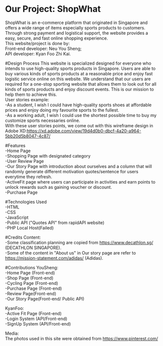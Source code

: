 # Our Project: ShopWhat

ShopWhat is an e-commerce platform that originated in Singapore and offers a wide range of items especially sports products to customers. Through strong payment and logistical support, the website provides a easy, secure, and fast online shopping experience.<br>
This website/project is done by:<br>
Front-end developer: Neu You Sheng;<br>
API developer: Kyan Foo Zhi Kai.


#Design Process
This website is specialized designed for everyone who intends to use high-quality sports products in Singapore. Users are able to buy various kinds of sports products at a 
reasonable price and enjoy fast logistic service online on this website. We understand that our users are required for a one-stop sporting website that allows them to look 
out for all kinds of sports products and enjoy discount events. This is our mission to help them to achieve this.<br>
User stories example:<br>
-As a student, I wish I could have high-quality sports shoes at affordable prices and enjoy doing my favourite sports to the fullest.<br>
-As a working adult, I wish I could use the shortest possible time to buy my customize sports necessaries online. <br>
With these user stories points, we come out with this wireframe design in Adobe XD:https://xd.adobe.com/view/19d4d0b0-dbcf-4a20-a964-5bb20d5b8047-4c87/  <br>

#Features <br>
-Home Page <br>
-Shopping Page with designated category <br>
-User Review Page <br>
-Our Story Page with introduction about ourselves and a column that will randomly generate different motivation quotes/sentence for users everytime they refresh.  <br>
-ActiveFit page where users can participate in activities and earn points to unlock rewards such as gaining voucher or discount.<br>
-Purchase Page<br>

#Technologies Used <br>
-HTML<br>
-CSS<br>
-JavaScript<br>
-Public API ("Quotes API" from rapidAPI website)<br>
-PHP Local Host(Failed)

#Credits
Content: <br>
-Some classification planning are copied from https://www.decathlon.sg/ (DECATHLON SINGAPORE). <br>
-Some of the content in "About us" in Our story page are refer to https://mission-statement.com/adidas/ (Adidas).<br>

#Contributions
YouSheng:<br>
-Home Page (Front-end)<br>
-Shop Page (Front-end)<br>
-Cycling Page (Front-end)<br>
-Purchase Page (Front-end)<br>
-Review Page(Front-end)<br>
-Our Story Page(Front-end/ Public API)<br>

KyanFoo:<br>
-Active Fit Page (Front-end)<br>
-Login System (API/Front-end) <br>
-SignUp System (API/Front-end) <br>




Media: <br>
The photos used in this site were obtained from https://www.pinterest.com/
